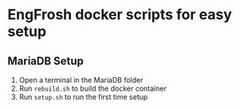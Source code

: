 # EngFrosh docker scripts for easy setup

## MariaDB Setup

1. Open a terminal in the MariaDB folder
2. Run `rebuild.sh` to build the docker container
3. Run `setup.sh` to run the first time setup

